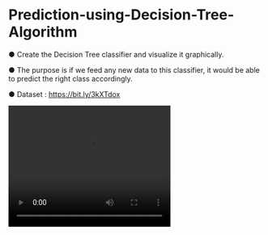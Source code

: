 # Prediction-using-Decision-Tree-Algorithm

● Create the Decision Tree classifier and visualize it graphically.

● The purpose is if we feed any new data to this classifier, it would be able to predict the right class accordingly. 

● Dataset : https://bit.ly/3kXTdox 

<video width="320" height="240" controls>
  <source src="https://github.com/sumony2j/Prediction-using-Decision-Tree-Algorithm/blob/main/tree_iris.mp4" type="video/mp4">
  <source src="movie.ogg" type="video/ogg">
  Your browser does not support the video tag.
</video>

